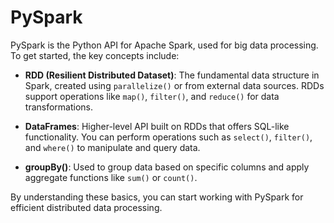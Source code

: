 # PySpark
PySpark is the Python API for Apache Spark, used for big data processing. To get started, the key concepts include:

- **RDD (Resilient Distributed Dataset)**: The fundamental data structure in Spark, created using `parallelize()` or from external data sources. RDDs support operations like `map()`, `filter()`, and `reduce()` for data transformations.

- **DataFrames**: Higher-level API built on RDDs that offers SQL-like functionality. You can perform operations such as `select()`, `filter()`, and `where()` to manipulate and query data.

- **groupBy()**: Used to group data based on specific columns and apply aggregate functions like `sum()` or `count()`.

By understanding these basics, you can start working with PySpark for efficient distributed data processing.
